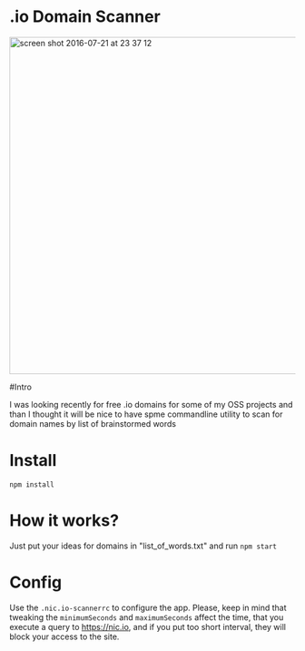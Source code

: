 # .io Domain Scanner

<img width="594" alt="screen shot 2016-07-21 at 23 37 12" src="https://cloud.githubusercontent.com/assets/818400/17039745/2361715e-4f9c-11e6-8757-cb59b07a7984.png">

#Intro

I was looking recently for free .io domains for some of my OSS projects and than I thought it will be nice to have spme commandline utility to scan for domain names by list of brainstormed words

# Install

``npm install``

# How it works?

Just put your ideas for domains in "list_of_words.txt" and run ```npm start```

# Config

Use the ```.nic.io-scannerrc``` to configure the app. Please, keep in mind that tweaking the ```minimumSeconds``` and ```maximumSeconds``` affect the time, that you execute a query to https://nic.io, and if you put too short interval, they will block your access to the site.
